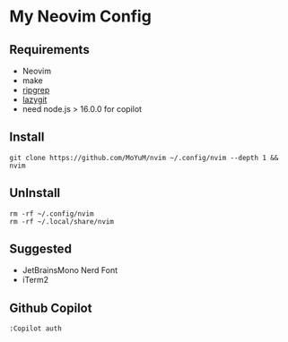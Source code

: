 # My Neovim Config

## Requirements

- Neovim
- make
- [ripgrep](https://github.com/BurntSushi/ripgrep)
- [lazygit](https://github.com/jesseduffield/lazygit)
- need node.js > 16.0.0 for copilot

## Install

```
git clone https://github.com/MoYuM/nvim ~/.config/nvim --depth 1 && nvim
```

## UnInstall

```
rm -rf ~/.config/nvim
rm -rf ~/.local/share/nvim
```

## Suggested

- JetBrainsMono Nerd Font
- iTerm2

## Github Copilot
```
:Copilot auth
```

